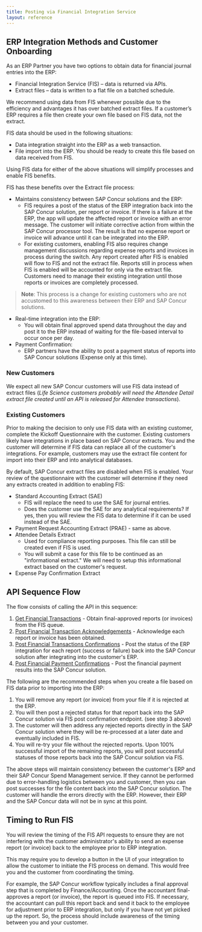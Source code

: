 ```yaml
---
title: Posting via Financial Integration Service
layout: reference
---
```


## ERP Integration Methods and Customer Onboarding

As an ERP Partner you have two options to obtain data for financial journal entries into the ERP:

*  Financial Integration Service (FIS) – data is returned via APIs.
*  Extract files – data is written to a flat file on a batched schedule.

We recommend using data from FIS whenever possible due to the efficiency and advantages it has over batched extract files. If a customer’s ERP requires a file then create your own file based on FIS data, not the extract.

FIS data should be used in the following situations:

* Data integration straight into the ERP as a web transaction.
* File import into the ERP. You should be ready to create this file based on data received from FIS.

Using FIS data for either of the above situations will simplify processes and enable FIS benefits.

FIS has these benefits over the Extract file process:

* Maintains consistency between SAP Concur solutions and the ERP:
  * FIS requires a post of the status of the ERP integration back into the SAP Concur solution, per report or invoice. If there is a failure at the ERP, the app will update the affected report or invoice with an error message. The customer will initiate corrective action from within the SAP Concur processor tool. The result is that no expense report or invoice will advance until it can be integrated into the ERP.
  * For existing customers, enabling FIS also requires change management discussions regarding expense reports and invoices in process during the switch. Any report created after FIS is enabled will flow to FIS and not the extract file. Reports still in process when FIS is enabled will be accounted for only via the extract file. Customers need to manage their existing integration until those reports or invoices are completely processed.

>   **Note**: This process is a change for existing customers who are not accustomed to this awareness between their ERP and SAP Concur solutions.

* Real-time integration into the ERP:
  * You will obtain final approved spend data throughout the day and post it to the ERP instead of waiting for the file-based interval to occur once per day.
* Payment Confirmation:
  * ERP partners have the ability to post a payment status of reports into SAP Concur solutions (Expense only at this time).

### New Customers

We expect all new SAP Concur customers will use FIS data instead of extract files (*Life Science customers probably will need the Attendee Detail extract file created until an API is released for Attendee transactions*).

### Existing Customers

Prior to making the decision to only use FIS data with an existing customer, complete the Kickoff Questionnaire with the customer. Existing customers likely have integrations in place based on SAP Concur extracts. You and the customer will determine if FIS data can replace all of the customer's integrations. For example, customers may use the extract file content for import into their ERP and into analytical databases.

By default, SAP Concur extract files are disabled when FIS is enabled. Your review of the questionnaire with the customer will determine if they need any extracts created in addition to enabling FIS:

* Standard Accounting Extract (SAE)
  * FIS will replace the need to use the SAE for journal entries.
  * Does the customer use the SAE for any analytical requirements? If yes, then you will review the FIS data to determine if it can be used instead of the SAE.
* Payment Request Accounting Extract (PRAE) - same as above.
* Attendee Details Extract
  * Used for compliance reporting purposes. This file can still be created even if FIS is used.
  * You will submit a case for this file to be continued as an "informational extract." We will need to setup this informational extract based on the customer's request.
* Expense Pay Confirmation Extract

## API Sequence Flow

The flow consists of calling the API in this sequence:

1. [Get Financial Transactions](/api-reference/financial-integration/v4.financial-integration.html#get-transactions) - Obtain final-approved reports (or invoices) from the FIS queue.
1. [Post Financial Transaction Acknowledgements](/api-reference/financial-integration/v4.financial-integration.html#post-acknowledgements) - Acknowledge each report or invoice has been obtained.
1. [Post Financial Transactions Confirmations](/api-reference/financial-integration/v4.financial-integration.html#post-confirmations) - Post the status of the ERP integration for each report (success or failure) back into the SAP Concur solution after integrating into the customer's ERP.
1. [Post Financial Payment Confirmations](/api-reference/financial-integration/v4.financial-integration.html#payment-confirmations) - Post the financial payment results into the SAP Concur solution.

The following are the recommended steps when you create a file based on FIS data prior to importing into the ERP:

1. You will remove any report (or invoice) from your file if it is rejected at the ERP.
1. You will then post a rejected status for that report back into the SAP Concur solution via FIS post confirmation endpoint. (see step 3 above)
1. The customer will then address any rejected reports directly in the SAP Concur solution where they will be re-processed at a later date and eventually included in FIS.
1. You will re-try your file without the rejected reports. Upon 100% successful import of the remaining reports, you will post successful statuses of those reports back into the SAP Concur solution via FIS.

The above steps will maintain consistency between the customer's ERP and their SAP Concur Spend Management service. If they cannot be performed due to error-handling logistics between you and customer, then you can post successes for the file content back into the SAP Concur solution. The customer will handle the errors directly with the ERP. However, their ERP and the SAP Concur data will not be in sync at this point.

## Timing to Run FIS

You will review the timing of the FIS API requests to ensure they are not interfering with the customer administrator's ability to send an expense report (or invoice) back to the employee prior to ERP integration.

This may require you to develop a button in the UI of your integration to allow the customer to initiate the FIS process on demand. This would free you and the customer from coordinating the timing.

For example, the SAP Concur workflow typically includes a final approval step that is completed by Finance/Accounting. Once the accountant final-approves a report (or invoice), the report is queued into FIS. If necessary, the accountant can pull this report back and send it back to the employee for adjustment prior to ERP integration, but only if you have not yet picked up the report. So, the process should include awareness of the timing between you and your customer.
